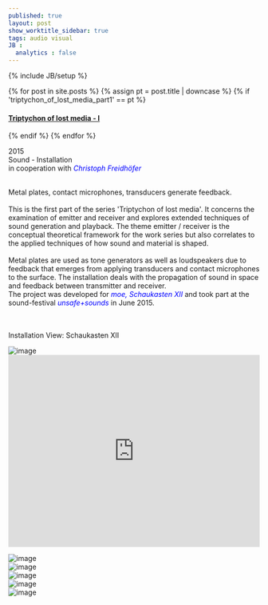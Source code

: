 ```yaml
---
published: true
layout: post
show_worktitle_sidebar: true
tags: audio visual
JB :
  analytics : false
---
```


{% include JB/setup %}


{% for post in site.posts %}
	{% assign pt = post.title | downcase %}
	{% if 'triptychon_of_lost_media_part1' == pt %}
<h4><a href="{{ BASE_PATH }}{{ post.url }}">Triptychon of lost media - I</a></h4>
	{% endif %}
{% endfor %}

<p>
	2015<br />
	Sound - Installation<br />
	in cooperation with <a href="http://www.kunst-und-raederwerk.de/" target="_blank" style="text-decoration:none; color: blue"><i>Christoph Freidhöfer</i></a> <br /><br />			
	
Metal plates, contact microphones, transducers generate feedback.
<br /><br />
This is the first part of the series 'Triptychon of lost media'. It concerns the examination of emitter and receiver and explores extended techniques of sound generation and playback. The theme emitter / receiver is the conceptual theoretical framework for the work series but also correlates to the applied techniques of how sound and material is shaped.
<br /><br />
Metal plates are used as tone generators as well as loudspeakers due to feedback that emerges from applying transducers and contact microphones to the surface. The installation deals with the propagation of sound in space and feedback between transmitter and receiver.
<br />
The project was developed for 
	<a href="http://www.moe-vienna.org/" target="_blank" style="text-decoration:none; color: blue">
	<i>moe, Schaukasten XII </i></a>
and took part at the sound-festival
	<a href="http://unsafeandsounds.com/" target="_blank" style="text-decoration:none; color: blue">
	<i>unsafe+sounds </i></a>
in June 2015.
	<br /><br />
</p>

<p> <br />Installation View: Schaukasten XII<br /></p>

<img src="{{ site.url }}/images/triptychon_moe1.jpg" alt="image">

<iframe width="100%" height="384" frameborder="0" allowfullscreen="" webkitallowfullscreen="" src="http://player.vimeo.com/video/132323972?title=0&amp;byline=0&amp;portrait=0">
</iframe>




<img src="{{ site.url }}/images/triptychon_moe2.jpg" alt="image"><br />
<img src="{{ site.url }}/images/triptychon_moe3.jpg" alt="image"><br />
<img src="{{ site.url }}/images/triptychon_moe4.jpg" alt="image"><br />
<img src="{{ site.url }}/images/triptychon_concert1.jpg" alt="image"><br />
<img src="{{ site.url }}/images/triptychon_concert2.jpg" alt="image">



